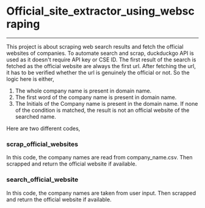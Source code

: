 # Official_site_extractor_using_webscraping
---
This project is about scraping web search results and fetch the official websites of companies. To automate search and scrap, duckduckgo API is used as it doesn't require API key or CSE ID. The first result of the search is fetched as the official website are always the first url. After fetching the url, it has to be verified whether the url is genuinely the official or not. So the logic here is either,

1. The whole company name is present in domain name.
2. The first word of the company name is present in domain name.
3. The Initials of the Company name is present in the domain name.
If none of the condition is matched, the result is not an official website of the searched name.

Here are two different codes,
### scrap_official_websites
In this code, the company names are read from company_name.csv. Then scrapped and return the official website if available.

### search_official_website
In this code, the company names are taken from user input. Then scrapped and return the official website if available.
